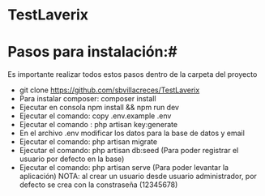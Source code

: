 # TestLaverix
 # Pasos para instalación:#
 Es importante realizar todos estos pasos dentro de la carpeta del proyecto
 * git clone https://github.com/sbvillacreces/TestLaverix
 * Para instalar composer: composer install 
 * Ejecutar en consola npm install && npm run dev
 * Ejecutar el comando: copy .env.example .env
 * Ejecutar el comando : php artisan key:generate
 * En el archivo .env modificar los datos para la base de datos y email
 * Ejecutar el comando: php artisan migrate
 * Ejecutar el comando: php artisan db:seed (Para poder registrar el usuario por defecto en la base)
 * Ejecutar el comando: php artisan serve (Para poder levantar la aplicación)
 NOTA: al crear un usuario desde usuario administrador, por defecto se crea con la constraseña (12345678)